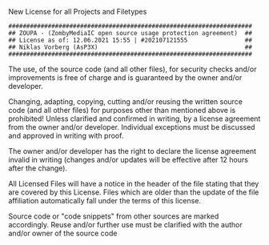 New License for all Projects and Filetypes
```
####################################################################
## ZOUPA - (ZombyMediaIC open source usage protection agreement)  ##
## License as of: 12.06.2021 15:55 | #202107121555                ##
## Niklas Vorberg (AsP3X)                                         ##
####################################################################
```

The use, of the source code (and all other files), for security checks and/or improvements is free of charge and is guaranteed by the owner and/or developer.

Changing, adapting, copying, cutting and/or reusing the written source code (and all other files) 
for purposes other than mentioned above is prohibited!
Unless clarified and confirmed in writing, by a license agreement from the owner and/or developer.
Individual exceptions must be discussed and approved in writing with proof.

The owner and/or developer has the right to declare the license agreement invalid in writing (changes and/or updates will be effective after 12 hours after the change).

All Licensed Files will have a notice in the header of the file stating that they are covered by this License.
Files which are older than the update of the file affiliation automatically fall under the terms of this license.

Source code or "code snippets" from other sources are marked accordingly. Reuse and/or further use must be clarified with the author and/or owner of the source code
